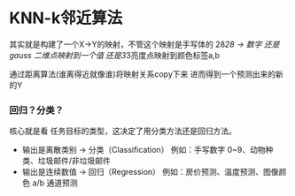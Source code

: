 # KNN-k邻近算法

其实就是构建了一个X->Y的映射，不管这个映射是手写体的 28*28 -> 数字  还是gauss 二维点映射到一个值  还是3*3亮度点映射到颜色标签a,b

通过距离算法(谁离得近就像谁)将映射关系copy下来 进而得到一个预测出来的新的Y


### 回归？分类？
核心就是看 任务目标的类型，这决定了用分类方法还是回归方法。
   - 输出是离散类别 → 分类（Classification） 例如：手写数字 0~9、动物种类、垃圾邮件/非垃圾邮件
   - 输出是连续数值 → 回归（Regression） 例如：房价预测、温度预测、图像颜色 a/b 通道预测
